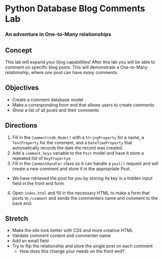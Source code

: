 # Python Database Blog Comments Lab

### An adventure in One-to-Many relationships

## Concept

This lab will expand your blog capabilities!  After this lab you will be able to comment on specific blog posts. This will demonstrate a One-to-Many relationship, where *one* post can have *many* comments.

## Objectives

+ Create a comment database model
+ Make a corresponding front end that allows users to create comments
+ Show a list of all posts and their comments

## Directions

1. Fill in the `Comment(ndb.Model)` with a `StringProperty` for a name, a `TextProperty` for the comment, and a `DateTimeProperty` that automatically records the date the record was created.
2. Add a `comment_keys` variable to the `Post` model and have it store a repeated list of `KeyProperty`s
3. Fill in the `CommentHandler` class so it can handle a `post()` request and will create a new comment and store it in the appropriate Post.
  + We have retrieved the post for you by storing its key in a hidden input field in the front end form
4. Open `index.html` and fill in the necessary HTML to make a form that posts to `/comment` and sends the commenters name and comment to the back end.

## Stretch

+ Make the site look better with CSS and more creative HTML
+ Validate comment content and commenter name
+ Add an email field
+ Try to flip the relationship and store the single post on each comment
  + How does this change your needs on the front end?
